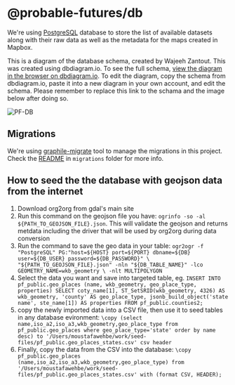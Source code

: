 # @probable-futures/db

We're using [PostgreSQL](https://www.postgresql.org/) database to store the list of available datasets along with their raw data as well as the metadata for the maps created in Mapbox.

This is a diagram of the database schema, created by Wajeeh Zantout. This was created using dbdiagram.io. To see the full schema, [view the diagram in the browser on dbdiagram.io](https://dbdiagram.io/d/620e2a84485e433543cc563f). To edit the diagram, copy the schema from dbdiagram.io, paste it into a new diagram in your own account, and edit the schema. Please remember to replace this link to the schama and the image below after doing so.

![PF-DB](https://user-images.githubusercontent.com/18680770/227206760-7b906d2f-3f60-468a-8ac0-aacc0e3b95e7.png)

## Migrations

We're using [graphile-migrate](https://github.com/graphile/migrate) tool to manage the migrations in this project. Check the [README](migrations/README.md) in `migrations` folder for more info.

## How to seed the the database with geojson data from the internet

1. Download org2org from gdal's main site
2. Run this command on the geojson file you have: `ogrinfo -so -al ${PATH_TO_GEOJSON_FILE}.json`. This will validate the geojson and returns metdata including the driver that will be used by org2org during data conversion
3. Run the command to save the geo data in your table:
   `ogr2ogr -f "PostgreSQL" PG:"host=${HOST} port=${PORT} dbname=${DB} user=${DB_USER} password=${DB_PASSWORD}" \
"${PATH_TO_GEOJSON_FILE}.json" -nln "${DB_TABLE_NAME}" -lco GEOMETRY_NAME=wkb_geometry \
-nlt MULTIPOLYGON`
4. Select the data you want and save into targeted table, eg.
   `INSERT INTO pf_public.geo_places (name, wkb_geometry, geo_place_type, properties)
SELECT coty_name[1], ST_SetSRID(wkb_geometry, 4326) AS wkb_geometry, 'county' AS geo_place_type, jsonb_build_object('state name', ste_name[1]) AS properties
    FROM pf_public.counties2;`
5. copy the newly imported data into a CSV file, then use it to seed tables in any database evironment:
   `\copy (select name,iso_a2,iso_a3,wkb_geometry,geo_place_type from pf_public.geo_places where geo_place_type='state' order by name desc) to '/Users/moustafawehbe/work/seed-files/pf_public.geo_places_states.csv' csv header`
6. Finally, copy the data from the CSV into the database:
   `\copy pf_public.geo_places (name,iso_a2,iso_a3,wkb_geometry,geo_place_type) from '/Users/moustafawehbe/work/seed-files/pf_public.geo_places_states.csv' with (format CSV, HEADER);`
